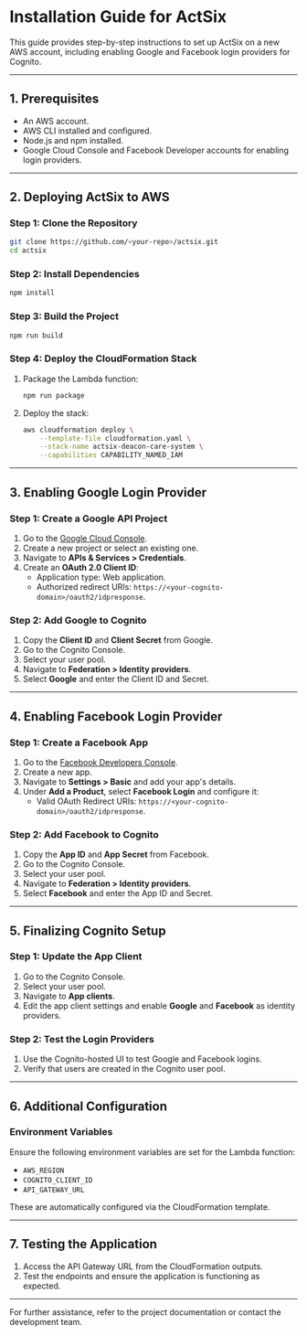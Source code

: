 # Installation Guide for ActSix

This guide provides step-by-step instructions to set up ActSix on a new AWS account, including enabling Google and Facebook login providers for Cognito.

---

## **1. Prerequisites**
- An AWS account.
- AWS CLI installed and configured.
- Node.js and npm installed.
- Google Cloud Console and Facebook Developer accounts for enabling login providers.

---

## **2. Deploying ActSix to AWS**

### **Step 1: Clone the Repository**
```bash
git clone https://github.com/<your-repo>/actsix.git
cd actsix
```

### **Step 2: Install Dependencies**
```bash
npm install
```

### **Step 3: Build the Project**
```bash
npm run build
```

### **Step 4: Deploy the CloudFormation Stack**
1. Package the Lambda function:
   ```bash
   npm run package
   ```
2. Deploy the stack:
   ```bash
   aws cloudformation deploy \
       --template-file cloudformation.yaml \
       --stack-name actsix-deacon-care-system \
       --capabilities CAPABILITY_NAMED_IAM
   ```

---

## **3. Enabling Google Login Provider**

### **Step 1: Create a Google API Project**
1. Go to the [Google Cloud Console](https://console.cloud.google.com/).
2. Create a new project or select an existing one.
3. Navigate to **APIs & Services > Credentials**.
4. Create an **OAuth 2.0 Client ID**:
   - Application type: Web application.
   - Authorized redirect URIs: `https://<your-cognito-domain>/oauth2/idpresponse`.

### **Step 2: Add Google to Cognito**
1. Copy the **Client ID** and **Client Secret** from Google.
2. Go to the Cognito Console.
3. Select your user pool.
4. Navigate to **Federation > Identity providers**.
5. Select **Google** and enter the Client ID and Secret.

---

## **4. Enabling Facebook Login Provider**

### **Step 1: Create a Facebook App**
1. Go to the [Facebook Developers Console](https://developers.facebook.com/).
2. Create a new app.
3. Navigate to **Settings > Basic** and add your app's details.
4. Under **Add a Product**, select **Facebook Login** and configure it:
   - Valid OAuth Redirect URIs: `https://<your-cognito-domain>/oauth2/idpresponse`.

### **Step 2: Add Facebook to Cognito**
1. Copy the **App ID** and **App Secret** from Facebook.
2. Go to the Cognito Console.
3. Select your user pool.
4. Navigate to **Federation > Identity providers**.
5. Select **Facebook** and enter the App ID and Secret.

---

## **5. Finalizing Cognito Setup**

### **Step 1: Update the App Client**
1. Go to the Cognito Console.
2. Select your user pool.
3. Navigate to **App clients**.
4. Edit the app client settings and enable **Google** and **Facebook** as identity providers.

### **Step 2: Test the Login Providers**
1. Use the Cognito-hosted UI to test Google and Facebook logins.
2. Verify that users are created in the Cognito user pool.

---

## **6. Additional Configuration**

### **Environment Variables**
Ensure the following environment variables are set for the Lambda function:
- `AWS_REGION`
- `COGNITO_CLIENT_ID`
- `API_GATEWAY_URL`

These are automatically configured via the CloudFormation template.

---

## **7. Testing the Application**
1. Access the API Gateway URL from the CloudFormation outputs.
2. Test the endpoints and ensure the application is functioning as expected.

---

For further assistance, refer to the project documentation or contact the development team.
